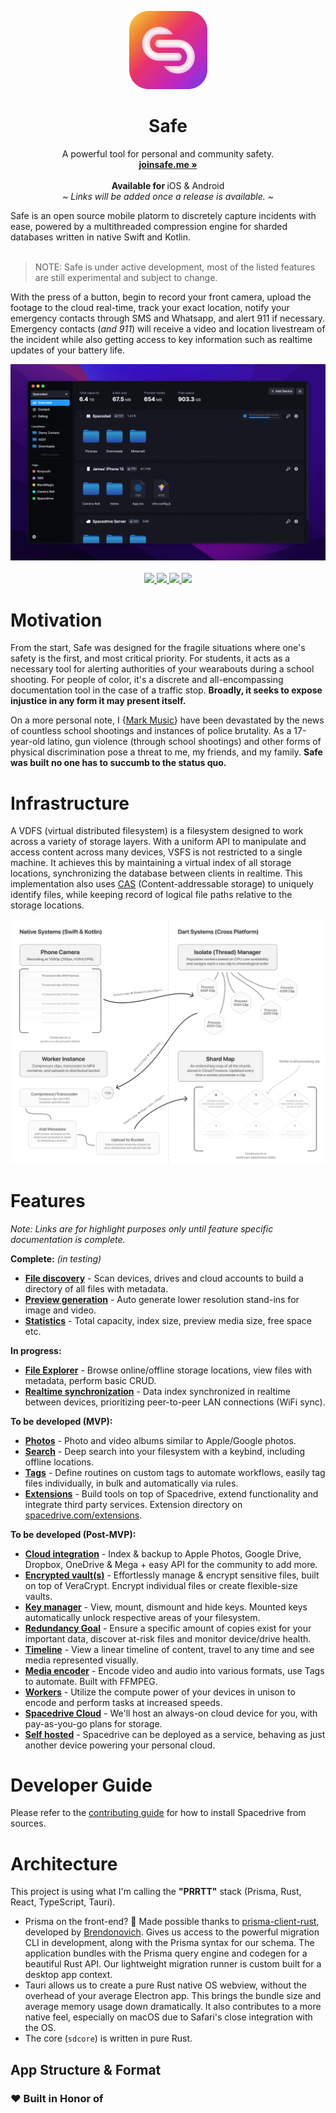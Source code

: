 <p align="center">
  <a href="#">
    
  </a>
  <p align="center">
   <img width="125" height="125" src="https://github.com/safedotme/.github/blob/main/profile/logo.png?raw=true" alt="Logo">
  </p>
  <h1 align="center"><b>Safe</b></h1>
  <p align="center">
  A powerful tool for personal and community safety.
    <br />
    <a href="https://joinsafe.me"><strong>joinsafe.me »</strong></a>
    <br />
    <br />
    <b>Available for </b>
    iOS & Android
    <br />
    <i>~ Links will be added once a release is available. ~</i>
  </p>
</p>
Safe is an open source mobile platorm to discretely capture incidents with ease, powered by a multithreaded compression engine for sharded databases written in native Swift and Kotlin.
<br/>
<br/>

> NOTE: Safe is under active development, most of the listed features are still experimental and subject to change.

With the press of a button, begin to record your front camera, upload the footage to the cloud real-time, track your exact location, notify your emergency contacts through SMS and Whatsapp, and alert 911 if necessary. Emergency contacts (*and 911*) will receive a video and location livestream of the incident while also getting access to key information such as realtime updates of your battery life.

<p align="center">
  <img src="https://raw.githubusercontent.com/spacedriveapp/.github/main/profile/app.png" alt="Logo">
  <br />
  <br />
  <a href="https://discord.gg/WZrjydnM">
    <img src="https://img.shields.io/discord/992215371442552913?color=%235865F2&label=Discord" />
  </a>
  <a href="https://twitter.com/safedotme">
    <img src="https://img.shields.io/badge/Twitter-00acee?logo=twitter&logoColor=white" />
  </a>
  <a href="https://github.com/safedotme/safe/blob/main/LICENSE">
  <img src="https://img.shields.io/static/v1?label=Licence&message=GNU%20v3&color=000" />
  </a>
  <img src="https://img.shields.io/static/v1?label=Stage&message=Alpha&color=2BB4AB" />
  <br />
</p>

# Motivation

From the start, Safe was designed for the fragile situations where one's safety is the first, and most critical priority. For students, it acts as a necessary tool for alerting authorities of your wearabouts during a school shooting. For people of color, it's a discrete and all-encompassing documentation tool in the case of a traffic stop. **Broadly, it seeks to expose injustice in any form it may present itself.**

On a more personal note, I {[Mark Music](https://twitter.com/markmusic27)} have been devastated by the news of countless school shootings and instances of police brutality. As a 17-year-old latino, gun violence (through school shootings) and other forms of physical discrimination pose a threat to me, my friends, and my family. **Safe was built no one has to succumb to the status quo.**

# Infrastructure

A VDFS (virtual distributed filesystem) is a filesystem designed to work across a variety of storage layers. With a uniform API to manipulate and access content across many devices, VSFS is not restricted to a single machine. It achieves this by maintaining a virtual index of all storage locations, synchronizing the database between clients in realtime. This implementation also uses [CAS](https://en.wikipedia.org/wiki/Content-addressable_storage) (Content-addressable storage) to uniquely identify files, while keeping record of logical file paths relative to the storage locations.

<img src="https://github.com/safedotme/.github/blob/main/profile/diagram.png?raw=true">

# Features

_Note: Links are for highlight purposes only until feature specific documentation is complete._

**Complete:** _(in testing)_

- **[File discovery](#features)** - Scan devices, drives and cloud accounts to build a directory of all files with metadata.
- **[Preview generation](#features)** - Auto generate lower resolution stand-ins for image and video.
- **[Statistics](#features)** - Total capacity, index size, preview media size, free space etc.

**In progress:**

- **[File Explorer](#features)** - Browse online/offline storage locations, view files with metadata, perform basic CRUD.
- **[Realtime synchronization](#features)** - Data index synchronized in realtime between devices, prioritizing peer-to-peer LAN connections (WiFi sync).

**To be developed (MVP):**

- **[Photos](#features)** - Photo and video albums similar to Apple/Google photos.
- **[Search](#features)** - Deep search into your filesystem with a keybind, including offline locations.
- **[Tags](#features)** - Define routines on custom tags to automate workflows, easily tag files individually, in bulk and automatically via rules.
- **[Extensions](#features)** - Build tools on top of Spacedrive, extend functionality and integrate third party services. Extension directory on [spacedrive.com/extensions](#features).

**To be developed (Post-MVP):**

- **[Cloud integration](#features)** - Index & backup to Apple Photos, Google Drive, Dropbox, OneDrive & Mega + easy API for the community to add more.
- **[Encrypted vault(s)](#features)** - Effortlessly manage & encrypt sensitive files, built on top of VeraCrypt. Encrypt individual files or create flexible-size vaults.
- **[Key manager](#features)** - View, mount, dismount and hide keys. Mounted keys automatically unlock respective areas of your filesystem.
- **[Redundancy Goal](#features)** - Ensure a specific amount of copies exist for your important data, discover at-risk files and monitor device/drive health.
- **[Timeline](#features)** - View a linear timeline of content, travel to any time and see media represented visually.
- **[Media encoder](#features)** - Encode video and audio into various formats, use Tags to automate. Built with FFMPEG.
- **[Workers](#features)** - Utilize the compute power of your devices in unison to encode and perform tasks at increased speeds.
- **[Spacedrive Cloud](#features)** - We'll host an always-on cloud device for you, with pay-as-you-go plans for storage.
- **[Self hosted](#features)** - Spacedrive can be deployed as a service, behaving as just another device powering your personal cloud.

# Developer Guide

Please refer to the [contributing guide](CONTRIBUTING.md) for how to install Spacedrive from sources.

# Architecture

This project is using what I'm calling the **"PRRTT"** stack (Prisma, Rust, React, TypeScript, Tauri).

- Prisma on the front-end? 🤯 Made possible thanks to [prisma-client-rust](https://github.com/brendonovich/prisma-client-rust), developed by [Brendonovich](https://github.com/brendonovich). Gives us access to the powerful migration CLI in development, along with the Prisma syntax for our schema. The application bundles with the Prisma query engine and codegen for a beautiful Rust API. Our lightweight migration runner is custom built for a desktop app context.
- Tauri allows us to create a pure Rust native OS webview, without the overhead of your average Electron app. This brings the bundle size and average memory usage down dramatically. It also contributes to a more native feel, especially on macOS due to Safari's close integration with the OS.
- The core (`sdcore`) is written in pure Rust.

## App Structure & Format

### ❤️ Built in Honor of
